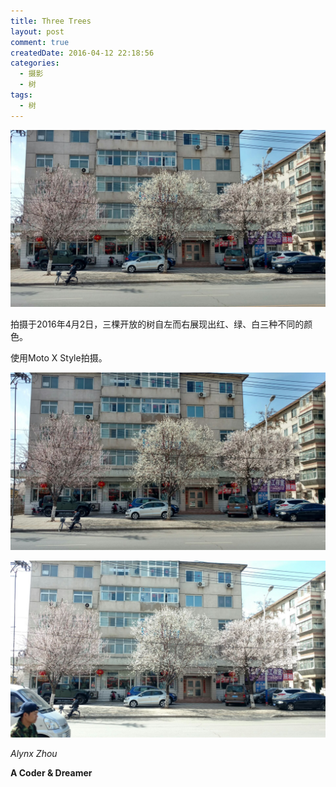 ```yaml
---
title: Three Trees
layout: post
comment: true
createdDate: 2016-04-12 22:18:56
categories:
  - 摄影
  - 树
tags:
  - 树
---
```

![Three-Trees_1.jpg](Three-Trees_1.jpg)

拍摄于2016年4月2日，三棵开放的树自左而右展现出红、绿、白三种不同的颜色。

使用Moto X Style拍摄。

<!--more-->

![Three-Trees_2.jpg](Three-Trees_2.jpg)

![Three-Trees_3.jpg](Three-Trees_3.jpg)

*Alynx Zhou*

**A Coder & Dreamer**
